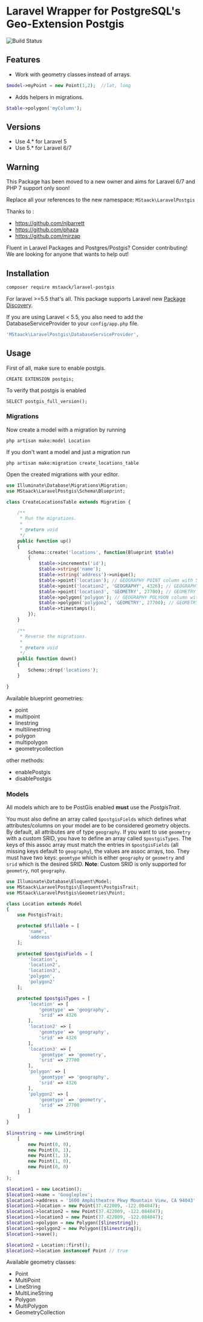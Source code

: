 Laravel Wrapper for PostgreSQL's Geo-Extension Postgis
======================================================

![Build Status](https://github.com/mstaack/laravel-postgis/workflows/Test%20Suite/badge.svg)

## Features

 * Work with geometry classes instead of arrays.
```php
$model->myPoint = new Point(1,2);  //lat, long
```

* Adds helpers in migrations.
```php
$table->polygon('myColumn');
```

## Versions
- Use 4.* for Laravel 5
- Use 5.* for Laravel 6/7

## Warning
This Package has been moved to a new owner and aims for Laravel 6/7  and PHP 7 support only soon!

Replace all your references to the new namespace: `MStaack\LaravelPostgis`

Thanks to :
- https://github.com/njbarrett
- https://github.com/phaza
- https://github.com/mirzap

Fluent in Laravel Packages and Postgres/Postgis? Consider contributing! We are looking for anyone that wants to help out!

## Installation

```bash
composer require mstaack/laravel-postgis
```

For laravel >=5.5 that's all. This package supports Laravel new [Package Discovery](https://laravel.com/docs/5.5/packages#package-discovery).

If you are using Laravel < 5.5, you also need to add the DatabaseServiceProvider to your `config/app.php` file.
```php
'MStaack\LaravelPostgis\DatabaseServiceProvider',
```
## Usage

First of all, make sure to enable postgis.

    CREATE EXTENSION postgis;

To verify that postgis is enabled

    SELECT postgis_full_version();

### Migrations

Now create a model with a migration by running

    php artisan make:model Location

If you don't want a model and just a migration run

    php artisan make:migration create_locations_table

Open the created migrations with your editor.

```PHP
use Illuminate\Database\Migrations\Migration;
use MStaack\LaravelPostgis\Schema\Blueprint;

class CreateLocationsTable extends Migration {

    /**
     * Run the migrations.
     *
     * @return void
     */
    public function up()
    {
        Schema::create('locations', function(Blueprint $table)
        {
            $table->increments('id');
            $table->string('name');
            $table->string('address')->unique();
            $table->point('location'); // GEOGRAPHY POINT column with SRID of 4326 (these are the default values).
            $table->point('location2', 'GEOGRAPHY', 4326); // GEOGRAPHY POINT column with SRID of 4326 with optional parameters.
            $table->point('location3', 'GEOMETRY', 27700); // GEOMETRY column with SRID of 27700.
            $table->polygon('polygon'); // GEOGRAPHY POLYGON column with SRID of 4326.
            $table->polygon('polygon2', 'GEOMETRY', 27700); // GEOMETRY POLYGON column with SRID of 27700.
            $table->timestamps();
        });
    }

    /**
     * Reverse the migrations.
     *
     * @return void
     */
    public function down()
    {
        Schema::drop('locations');
    }

}
```

Available blueprint geometries:

 * point
 * multipoint
 * linestring
 * multilinestring
 * polygon
 * multipolygon
 * geometrycollection

other methods:

 * enablePostgis
 * disablePostgis

### Models

All models which are to be PostGis enabled **must** use the *PostgisTrait*.

You must also define an array called `$postgisFields` which defines
what attributes/columns on your model are to be considered geometry objects. By default, all attributes are of type `geography`. If you want to use `geometry` with a custom SRID, you have to define an array called `$postgisTypes`. The keys of this assoc array must match the entries in `$postgisFields` (all missing keys default to `geography`), the values are assoc arrays, too. They must have two keys: `geomtype` which is either `geography` or `geometry` and `srid` which is the desired SRID. **Note**: Custom SRID is only supported for `geometry`, not `geography`.

```PHP
use Illuminate\Database\Eloquent\Model;
use MStaack\LaravelPostgis\Eloquent\PostgisTrait;
use MStaack\LaravelPostgis\Geometries\Point;

class Location extends Model
{
    use PostgisTrait;

    protected $fillable = [
        'name',
        'address'
    ];

    protected $postgisFields = [
        'location',
        'location2',
        'location3',
        'polygon',
        'polygon2'
    ];

    protected $postgisTypes = [
        'location' => [
            'geomtype' => 'geography',
            'srid' => 4326
        ],
        'location2' => [
            'geomtype' => 'geography',
            'srid' => 4326
        ],
        'location3' => [
            'geomtype' => 'geometry',
            'srid' => 27700
        ],
        'polygon' => [
            'geomtype' => 'geography',
            'srid' => 4326
        ],
        'polygon2' => [
            'geomtype' => 'geometry',
            'srid' => 27700
        ]
    ]
}

$linestring = new LineString(
    [
        new Point(0, 0),
        new Point(0, 1),
        new Point(1, 1),
        new Point(1, 0),
        new Point(0, 0)
    ]
);

$location1 = new Location();
$location1->name = 'Googleplex';
$location1->address = '1600 Amphitheatre Pkwy Mountain View, CA 94043';
$location1->location = new Point(37.422009, -122.084047);
$location1->location2 = new Point(37.422009, -122.084047);
$location1->location3 = new Point(37.422009, -122.084047);
$location1->polygon = new Polygon([$linestring]);
$location1->polygon2 = new Polygon([$linestring]);
$location1->save();

$location2 = Location::first();
$location2->location instanceof Point // true
```

Available geometry classes:

 * Point
 * MultiPoint
 * LineString
 * MultiLineString
 * Polygon
 * MultiPolygon
 * GeometryCollection
